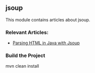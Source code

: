 ## jsoup

This module contains articles about jsoup.

### Relevant Articles: 
- [Parsing HTML in Java with Jsoup](https://www.baeldung.com/java-with-jsoup)

### Build the Project

mvn clean install
